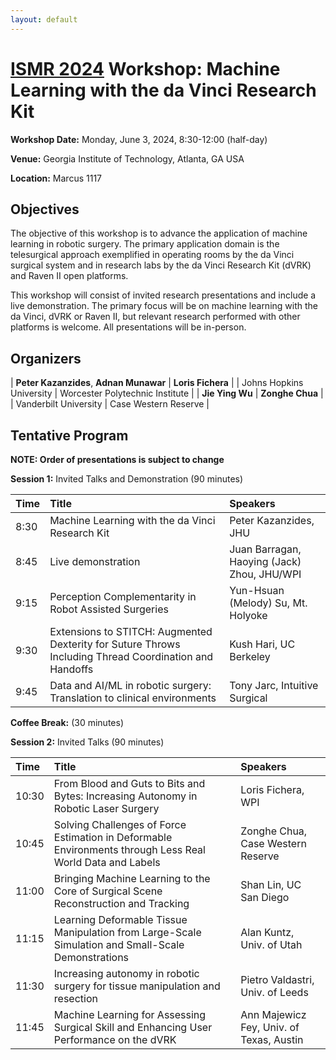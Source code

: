 ```yaml
---
layout: default
---
```


# [ISMR 2024](http://www.ismr.gatech.edu/) Workshop: Machine Learning with the da Vinci Research Kit

**Workshop Date:**  Monday, June 3, 2024, 8:30-12:00 (half-day)

**Venue:** Georgia Institute of Technology, Atlanta, GA USA

**Location:** Marcus 1117

## Objectives

The objective of this workshop is to advance the application of machine learning in robotic surgery. The primary application domain is the telesurgical approach exemplified in operating rooms by the da Vinci surgical system and in research labs by the da Vinci Research Kit (dVRK) and Raven II open platforms.

This workshop will consist of invited research presentations and include a live demonstration. The primary focus will be on machine learning with the da Vinci, dVRK or Raven II, but relevant research performed with other platforms is welcome.  All presentations will be in-person.

## Organizers

| **Peter Kazanzides**, **Adnan Munawar**  | **Loris Fichera**       |
| Johns Hopkins University                 | Worcester Polytechnic Institute |
| **Jie Ying Wu**                          | **Zonghe Chua**      |
| Vanderbilt University                    | Case Western Reserve |


## Tentative Program

**NOTE: Order of presentations is subject to change**

**Session 1:**  Invited Talks and Demonstration (90 minutes)

| Time | Title                                           | Speakers                |
|:-----|:------------------------------------------------|:------------------------|
| 8:30 | Machine Learning with the da Vinci Research Kit | Peter Kazanzides, JHU   |
| 8:45 | Live demonstration                 | Juan Barragan, Haoying (Jack) Zhou, JHU/WPI |
| 9:15 | Perception Complementarity in Robot Assisted Surgeries | Yun-Hsuan (Melody) Su, Mt. Holyoke |
| 9:30 | Extensions to STITCH: Augmented Dexterity for Suture Throws Including Thread Coordination and Handoffs | Kush Hari, UC Berkeley |
| 9:45 | Data and AI/ML in robotic surgery: Translation to clinical environments | Tony Jarc, Intuitive Surgical |

**Coffee Break:**  (30 minutes)

**Session 2:**  Invited Talks (90 minutes)

| Time  | Title                                           | Speakers                |
|:------|:------------------------------------------------|:------------------------|
| 10:30 | From Blood and Guts to Bits and Bytes: Increasing Autonomy in Robotic Laser Surgery | Loris Fichera, WPI      |
| 10:45 | Solving Challenges of Force Estimation in Deformable Environments through Less Real World Data and Labels | Zonghe Chua, Case Western Reserve |
| 11:00 | Bringing Machine Learning to the Core of Surgical Scene Reconstruction and Tracking | Shan Lin, UC San Diego |
| 11:15 | Learning Deformable Tissue Manipulation from Large-Scale Simulation and Small-Scale Demonstrations | Alan Kuntz, Univ. of Utah |
| 11:30 | Increasing autonomy in robotic surgery for tissue manipulation and resection | Pietro Valdastri, Univ. of Leeds |
| 11:45 | Machine Learning for Assessing Surgical Skill and Enhancing User Performance on the dVRK | Ann Majewicz Fey, Univ. of Texas, Austin |

